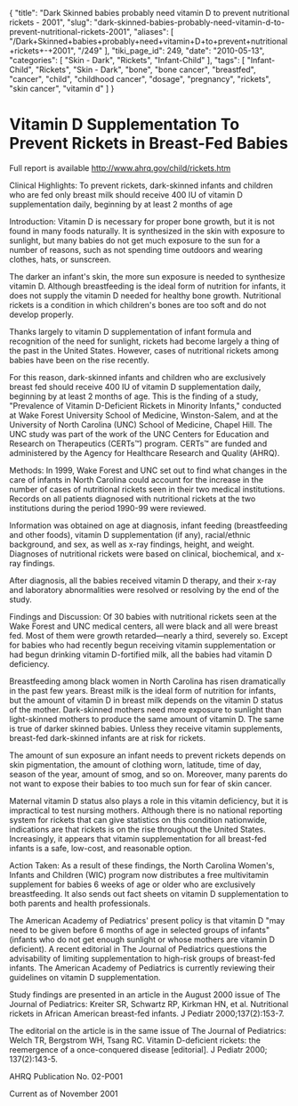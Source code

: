 {
    "title": "Dark Skinned babies probably need vitamin D to prevent nutritional rickets - 2001",
    "slug": "dark-skinned-babies-probably-need-vitamin-d-to-prevent-nutritional-rickets-2001",
    "aliases": [
        "/Dark+Skinned+babies+probably+need+vitamin+D+to+prevent+nutritional+rickets+-+2001",
        "/249"
    ],
    "tiki_page_id": 249,
    "date": "2010-05-13",
    "categories": [
        "Skin - Dark",
        "Rickets",
        "Infant-Child"
    ],
    "tags": [
        "Infant-Child",
        "Rickets",
        "Skin - Dark",
        "bone",
        "bone cancer",
        "breastfed",
        "cancer",
        "child",
        "childhood cancer",
        "dosage",
        "pregnancy",
        "rickets",
        "skin cancer",
        "vitamin d"
    ]
}


# Vitamin D Supplementation To Prevent Rickets in Breast-Fed Babies

Full report is available http://www.ahrq.gov/child/rickets.htm

Clinical Highlights: To prevent rickets, dark-skinned infants and children who are fed only breast milk should receive 400 IU of vitamin D supplementation daily, beginning by at least 2 months of age

Introduction: Vitamin D is necessary for proper bone growth, but it is not found in many foods naturally. It is synthesized in the skin with exposure to sunlight, but many babies do not get much exposure to the sun for a number of reasons, such as not spending time outdoors and wearing clothes, hats, or sunscreen.

The darker an infant's skin, the more sun exposure is needed to synthesize vitamin D. Although breastfeeding is the ideal form of nutrition for infants, it does not supply the vitamin D needed for healthy bone growth. Nutritional rickets is a condition in which children's bones are too soft and do not develop properly.

Thanks largely to vitamin D supplementation of infant formula and recognition of the need for sunlight, rickets had become largely a thing of the past in the United States. However, cases of nutritional rickets among babies have been on the rise recently.

For this reason, dark-skinned infants and children who are exclusively breast fed should receive 400 IU of vitamin D supplementation daily, beginning by at least 2 months of age. This is the finding of a study, "Prevalence of Vitamin D-Deficient Rickets in Minority Infants," conducted at Wake Forest University School of Medicine, Winston-Salem, and at the University of North Carolina (UNC) School of Medicine, Chapel Hill. The UNC study was part of the work of the UNC Centers for Education and Research on Therapeutics (CERTs™) program. CERTs™ are funded and administered by the Agency for Healthcare Research and Quality (AHRQ).

Methods: In 1999, Wake Forest and UNC set out to find what changes in the care of infants in North Carolina could account for the increase in the number of cases of nutritional rickets seen in their two medical institutions. Records on all patients diagnosed with nutritional rickets at the two institutions during the period 1990-99 were reviewed.

Information was obtained on age at diagnosis, infant feeding (breastfeeding and other foods), vitamin D supplementation (if any), racial/ethnic background, and sex, as well as x-ray findings, height, and weight. Diagnoses of nutritional rickets were based on clinical, biochemical, and x-ray findings.

After diagnosis, all the babies received vitamin D therapy, and their x-ray and laboratory abnormalities were resolved or resolving by the end of the study.

Findings and Discussion: Of 30 babies with nutritional rickets seen at the Wake Forest and UNC medical centers, all were black and all were breast fed. Most of them were growth retarded—nearly a third, severely so. Except for babies who had recently begun receiving vitamin supplementation or had begun drinking vitamin D-fortified milk, all the babies had vitamin D deficiency.

Breastfeeding among black women in North Carolina has risen dramatically in the past few years. Breast milk is the ideal form of nutrition for infants, but the amount of vitamin D in breast milk depends on the vitamin D status of the mother. Dark-skinned mothers need more exposure to sunlight than light-skinned mothers to produce the same amount of vitamin D. The same is true of darker skinned babies. Unless they receive vitamin supplements, breast-fed dark-skinned infants are at risk for rickets.

The amount of sun exposure an infant needs to prevent rickets depends on skin pigmentation, the amount of clothing worn, latitude, time of day, season of the year, amount of smog, and so on. Moreover, many parents do not want to expose their babies to too much sun for fear of skin cancer.

Maternal vitamin D status also plays a role in this vitamin deficiency, but it is impractical to test nursing mothers. Although there is no national reporting system for rickets that can give statistics on this condition nationwide, indications are that rickets is on the rise throughout the United States. Increasingly, it appears that vitamin supplementation for all breast-fed infants is a safe, low-cost, and reasonable option.

Action Taken: As a result of these findings, the North Carolina Women's, Infants and Children (WIC) program now distributes a free multivitamin supplement for babies 6 weeks of age or older who are exclusively breastfeeding. It also sends out fact sheets on vitamin D supplementation to both parents and health professionals.

The American Academy of Pediatrics' present policy is that vitamin D "may need to be given before 6 months of age in selected groups of infants" (infants who do not get enough sunlight or whose mothers are vitamin D deficient). A recent editorial in The Journal of Pediatrics questions the advisability of limiting supplementation to high-risk groups of breast-fed infants. The American Academy of Pediatrics is currently reviewing their guidelines on vitamin D supplementation.

Study findings are presented in an article in the August 2000 issue of The Journal of Pediatrics: Kreiter SR, Schwartz RP, Kirkman HN, et al. Nutritional rickets in African American breast-fed infants. J Pediatr 2000;137(2):153-7.

The editorial on the article is in the same issue of The Journal of Pediatrics: Welch TR, Bergstrom WH, Tsang RC. Vitamin D-deficient rickets: the reemergence of a once-conquered disease <span>[editorial]</span>. J Pediatr 2000; 137(2):143-5.

AHRQ Publication No. 02-P001

Current as of November 2001